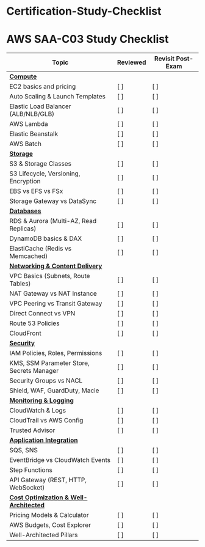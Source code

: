 # Certification-Study-Checklist


# AWS SAA-C03 Study Checklist

| Topic | Reviewed | Revisit Post-Exam |
|-------|----------|-------------------|
| <ins>**Compute**</ins> |
| EC2 basics and pricing | [ ] | [ ] |
| Auto Scaling & Launch Templates | [ ] | [ ] |
| Elastic Load Balancer (ALB/NLB/GLB) | [ ] | [ ] |
| AWS Lambda | [ ] | [ ] |
| Elastic Beanstalk | [ ] | [ ] |
| AWS Batch | [ ] | [ ] |
| <ins>**Storage**</ins> |
| S3 & Storage Classes | [ ] | [ ] |
| S3 Lifecycle, Versioning, Encryption | [ ] | [ ] |
| EBS vs EFS vs FSx | [ ] | [ ] |
| Storage Gateway vs DataSync | [ ] | [ ] |
| <ins>**Databases**</ins> |
| RDS & Aurora (Multi-AZ, Read Replicas) | [ ] | [ ] |
| DynamoDB basics & DAX | [ ] | [ ] |
| ElastiCache (Redis vs Memcached) | [ ] | [ ] |
| <ins>**Networking & Content Delivery**</ins> |
| VPC Basics (Subnets, Route Tables) | [ ] | [ ] |
| NAT Gateway vs NAT Instance | [ ] | [ ] |
| VPC Peering vs Transit Gateway | [ ] | [ ] |
| Direct Connect vs VPN | [ ] | [ ] |
| Route 53 Policies | [ ] | [ ] |
| CloudFront | [ ] | [ ] |
| <ins>**Security**</ins> |
| IAM Policies, Roles, Permissions | [ ] | [ ] |
| KMS, SSM Parameter Store, Secrets Manager | [ ] | [ ] |
| Security Groups vs NACL | [ ] | [ ] |
| Shield, WAF, GuardDuty, Macie | [ ] | [ ] |
| <ins>**Monitoring & Logging**</ins> |
| CloudWatch & Logs | [ ] | [ ] |
| CloudTrail vs AWS Config | [ ] | [ ] |
| Trusted Advisor | [ ] | [ ] |
| <ins>**Application Integration**</ins> |
| SQS, SNS | [ ] | [ ] |
| EventBridge vs CloudWatch Events | [ ] | [ ] |
| Step Functions | [ ] | [ ] |
| API Gateway (REST, HTTP, WebSocket) | [ ] | [ ] |
| <ins>**Cost Optimization & Well-Architected**</ins> |
| Pricing Models & Calculator | [ ] | [ ] |
| AWS Budgets, Cost Explorer | [ ] | [ ] |
| Well-Architected Pillars | [ ] | [ ] |
